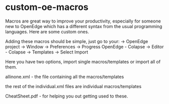 # custom-oe-macros
Macros are great way to improve your productivity, especially for someone new to OpenEdge which has a different syntax from the usual programming languages. Here are some custom ones.

Adding these macros should be simple, just go to your:
-> OpenEdge project 
-> Window
-> Preferences
-> Progress OpenEdge - Colapse
-> Editor - Colapse
-> Templates
-> Select Import

Here you have two options, import single macros/templates or import all of them. 

allinone.xml - the file containing all the macros/templates

the rest of the individual.xml files are individual macros/templates

CheatSheet.pdf - for helping you out getting used to these.
